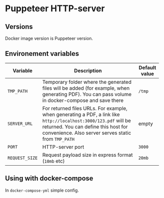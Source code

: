 # Puppeteer HTTP-server

## Versions

Docker image version is Puppeteer version.

## Environement variables

| Variable      | Description | Default value |
| ----------- | ----------- | --------- |
| `TMP_PATH`      | Temporary folder where the generated files will be added (for example, when generating PDF). You can pass volume in docker-compose and save there | `/tmp` |
| `SERVER_URL`   | For returned files URLs. For example, when generating a PDF, a link like `http://localhost:3000/123.pdf` will be returned. You can define this host for convenience. Also server serves static from `TMP_PATH` | empty |
| `PORT` | HTTP-server port | `3000` |
| `REQUEST_SIZE` | Request payload size in express format (`10mb` etc) | `20mb` |

## Using with docker-compose

In `docker-compose-yml` simple config.
